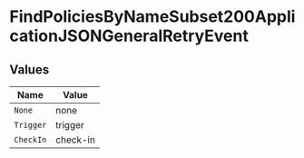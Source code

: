 # FindPoliciesByNameSubset200ApplicationJSONGeneralRetryEvent


## Values

| Name      | Value     |
| --------- | --------- |
| `None`    | none      |
| `Trigger` | trigger   |
| `CheckIn` | check-in  |